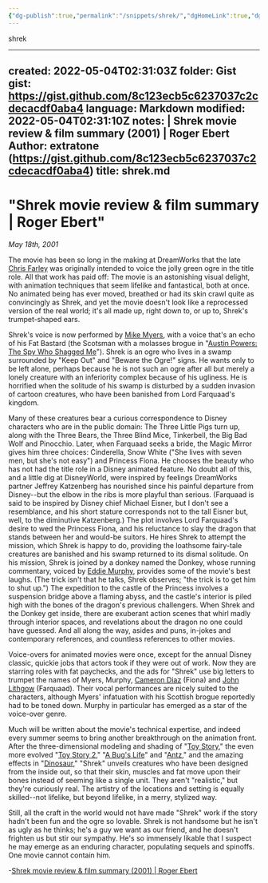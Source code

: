```yaml
---
{"dg-publish":true,"permalink":"/snippets/shrek/","dgHomeLink":true,"dgPassFrontmatter":false}
---
```


shrek

---
created: 2022-05-04T02:31:03Z
folder: Gist
gist: https://gist.github.com/8c123ecb5c6237037c2cdecacdf0aba4
language: Markdown
modified: 2022-05-04T02:31:10Z
notes: |
    Shrek movie review & film summary (2001) | Roger Ebert
    Author: extratone (https://gist.github.com/8c123ecb5c6237037c2cdecacdf0aba4)
title: shrek.md
---

# "Shrek movie review & film summary | Roger Ebert"

*May 18th, 2001*

The movie has been so long in the making at DreamWorks that the late [Chris Farley](https://www.rogerebert.com/cast-and-crew/chris-farley) was originally intended to voice the jolly green ogre in the title role. All that work has paid off: The movie is an astonishing visual delight, with animation techniques that seem lifelike and fantastical, both at once. No animated being has ever moved, breathed or had its skin crawl quite as convincingly as Shrek, and yet the movie doesn't look like a reprocessed version of the real world; it's all made up, right down to, or up to, Shrek's trumpet-shaped ears.

Shrek's voice is now performed by [Mike Myers](https://www.rogerebert.com/cast-and-crew/mike-myers), with a voice that's an echo of his Fat Bastard (the Scotsman with a molasses brogue in "[Austin Powers: The Spy Who Shagged Me](https://www.rogerebert.com/reviews/austin-powers-the-spy-who-shagged-me-1999)"). Shrek is an ogre who lives in a swamp surrounded by "Keep Out" and "Beware the Ogre!" signs. He wants only to be left alone, perhaps because he is not such an ogre after all but merely a lonely creature with an inferiority complex because of his ugliness. He is horrified when the solitude of his swamp is disturbed by a sudden invasion of cartoon creatures, who have been banished from Lord Farquaad's kingdom.

Many of these creatures bear a curious correspondence to Disney characters who are in the public domain: The Three Little Pigs turn up, along with the Three Bears, the Three Blind Mice, Tinkerbell, the Big Bad Wolf and Pinocchio. Later, when Farquaad seeks a bride, the Magic Mirror gives him three choices: Cinderella, Snow White ("She lives with seven men, but she's not easy") and Princess Fiona. He chooses the beauty who has not had the title role in a Disney animated feature. No doubt all of this, and a little dig at DisneyWorld, were inspired by feelings DreamWorks partner Jeffrey Katzenberg has nourished since his painful departure from Disney--but the elbow in the ribs is more playful than serious. (Farquaad is said to be inspired by Disney chief Michael Eisner, but I don't see a resemblance, and his short stature corresponds not to the tall Eisner but, well, to the diminutive Katzenberg.) The plot involves Lord Farquaad's desire to wed the Princess Fiona, and his reluctance to slay the dragon that stands between her and would-be suitors. He hires Shrek to attempt the mission, which Shrek is happy to do, providing the loathsome fairy-tale creatures are banished and his swamp returned to its dismal solitude. On his mission, Shrek is joined by a donkey named the Donkey, whose running commentary, voiced by [Eddie Murphy](https://www.rogerebert.com/cast-and-crew/eddie-murphy), provides some of the movie's best laughs. (The trick isn't that he talks, Shrek observes; "the trick is to get him to shut up.") The expedition to the castle of the Princess involves a suspension bridge above a flaming abyss, and the castle's interior is piled high with the bones of the dragon's previous challengers. When Shrek and the Donkey get inside, there are exuberant action scenes that whirl madly through interior spaces, and revelations about the dragon no one could have guessed. And all along the way, asides and puns, in-jokes and contemporary references, and countless references to other movies.

Voice-overs for animated movies were once, except for the annual Disney classic, quickie jobs that actors took if they were out of work. Now they are starring roles with fat paychecks, and the ads for "Shrek" use big letters to trumpet the names of Myers, Murphy, [Cameron Diaz](https://www.rogerebert.com/cast-and-crew/cameron-diaz) (Fiona) and [John Lithgow](https://www.rogerebert.com/cast-and-crew/john-lithgow) (Farquaad). Their vocal performances are nicely suited to the characters, although Myers' infatuation with his Scottish brogue reportedly had to be toned down. Murphy in particular has emerged as a star of the voice-over genre.

Much will be written about the movie's technical expertise, and indeed every summer seems to bring another breakthrough on the animation front. After the three-dimensional modeling and shading of "[Toy Story](https://www.rogerebert.com/reviews/toy-story-1995)," the even more evolved "[Toy Story 2](https://www.rogerebert.com/reviews/toy-story-2-1999)," "[A Bug's Life](https://www.rogerebert.com/reviews/a-bugs-life-1998)" and "[Antz](https://www.rogerebert.com/reviews/antz-1998)," and the amazing effects in "[Dinosaur](https://www.rogerebert.com/reviews/dinosaur-2000)," "Shrek" unveils creatures who have been designed from the inside out, so that their skin, muscles and fat move upon their bones instead of seeming like a single unit. They aren't "realistic," but they're curiously real. The artistry of the locations and setting is equally skilled--not lifelike, but beyond lifelike, in a merry, stylized way.

Still, all the craft in the world would not have made "Shrek" work if the story hadn't been fun and the ogre so lovable. Shrek is not handsome but he isn't as ugly as he thinks; he's a guy we want as our friend, and he doesn't frighten us but stir our sympathy. He's so immensely likable that I suspect he may emerge as an enduring character, populating sequels and spinoffs. One movie cannot contain him.

-[Shrek movie review & film summary (2001) | Roger Ebert](https://www.rogerebert.com/reviews/shrek-2001)